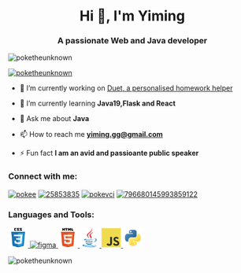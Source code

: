 <h1 align="center">Hi 👋, I'm Yiming</h1>
<h3 align="center">A passionate Web and Java developer</h3>

<p align="left"> <img src="https://komarev.com/ghpvc/?username=poketheunknown&label=Profile%20views&color=0e75b6&style=flat" alt="poketheunknown" /> </p>

<p align="left"> <a href="https://github.com/ryo-ma/github-profile-trophy"><img src="https://github-profile-trophy.vercel.app/?username=poketheunknown" alt="poketheunknown" /></a> </p>

- 🔭 I’m currently working on [Duet, a personalised homework helper](https://github.com/PokeTheUnknown/Duet)

- 🌱 I’m currently learning **Java19,Flask and React**

- 💬 Ask me about **Java**

- 📫 How to reach me **yiming.gg@gmail.com**

- ⚡ Fun fact **I am an avid and passioante public speaker**

<h3 align="left">Connect with me:</h3>
<p align="left">
<a href="https://dev.to/pokee" target="blank"><img align="center" src="https://raw.githubusercontent.com/rahuldkjain/github-profile-readme-generator/master/src/images/icons/Social/devto.svg" alt="pokee" height="30" width="40" /></a>
<a href="https://stackoverflow.com/users/25853835" target="blank"><img align="center" src="https://raw.githubusercontent.com/rahuldkjain/github-profile-readme-generator/master/src/images/icons/Social/stack-overflow.svg" alt="25853835" height="30" width="40" /></a>
<a href="https://instagram.com/pokevci" target="blank"><img align="center" src="https://raw.githubusercontent.com/rahuldkjain/github-profile-readme-generator/master/src/images/icons/Social/instagram.svg" alt="pokevci" height="30" width="40" /></a>
<a href="https://discord.gg/796680145993859122" target="blank"><img align="center" src="https://raw.githubusercontent.com/rahuldkjain/github-profile-readme-generator/master/src/images/icons/Social/discord.svg" alt="796680145993859122" height="30" width="40" /></a>
</p>

<h3 align="left">Languages and Tools:</h3>
<p align="left"> <a href="https://www.w3schools.com/css/" target="_blank" rel="noreferrer"> <img src="https://raw.githubusercontent.com/devicons/devicon/master/icons/css3/css3-original-wordmark.svg" alt="css3" width="40" height="40"/> </a> <a href="https://www.figma.com/" target="_blank" rel="noreferrer"> <img src="https://www.vectorlogo.zone/logos/figma/figma-icon.svg" alt="figma" width="40" height="40"/> </a> <a href="https://www.w3.org/html/" target="_blank" rel="noreferrer"> <img src="https://raw.githubusercontent.com/devicons/devicon/master/icons/html5/html5-original-wordmark.svg" alt="html5" width="40" height="40"/> </a> <a href="https://www.java.com" target="_blank" rel="noreferrer"> <img src="https://raw.githubusercontent.com/devicons/devicon/master/icons/java/java-original.svg" alt="java" width="40" height="40"/> </a> <a href="https://developer.mozilla.org/en-US/docs/Web/JavaScript" target="_blank" rel="noreferrer"> <img src="https://raw.githubusercontent.com/devicons/devicon/master/icons/javascript/javascript-original.svg" alt="javascript" width="40" height="40"/> </a> <a href="https://www.python.org" target="_blank" rel="noreferrer"> <img src="https://raw.githubusercontent.com/devicons/devicon/master/icons/python/python-original.svg" alt="python" width="40" height="40"/> </a> </p>

<p><img align="center" src="https://github-readme-streak-stats.herokuapp.com/?user=poketheunknown&" alt="poketheunknown" /></p>


